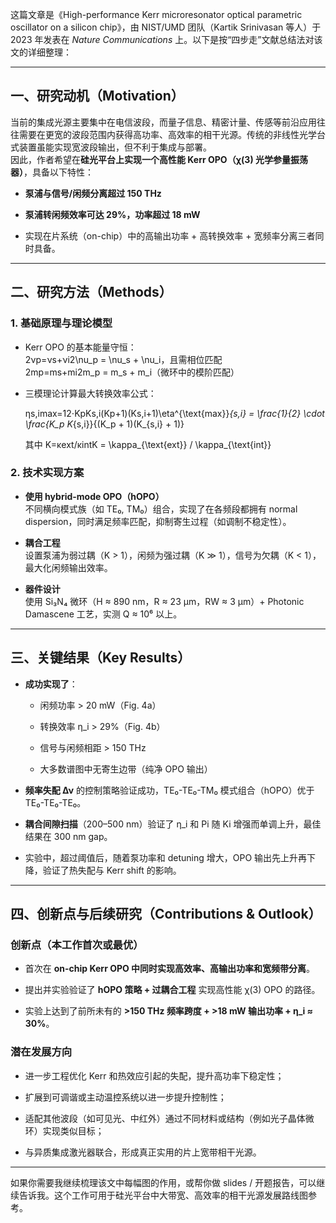 这篇文章是《High-performance Kerr microresonator optical parametric oscillator on a silicon chip》，由 NIST/UMD 团队（Kartik Srinivasan 等人）于 2023 年发表在 _Nature Communications_ 上。以下是按“四步走”文献总结法对该文的详细整理：

---

## 一、研究动机（Motivation）

当前的集成光源主要集中在电信波段，而量子信息、精密计量、传感等前沿应用往往需要在更宽的波段范围内获得高功率、高效率的相干光源。传统的非线性光学台式装置虽能实现宽波段输出，但不利于集成与部署。  
因此，作者希望在**硅光平台上实现一个高性能 Kerr OPO（χ(3) 光学参量振荡器）**，具备以下特性：

- **泵浦与信号/闲频分离超过 150 THz**
    
- **泵浦转闲频效率可达 29%，功率超过 18 mW**
    
- 实现在片系统（on-chip）中的高输出功率 + 高转换效率 + 宽频率分离三者同时具备。
    

---

## 二、研究方法（Methods）

### 1. 基础原理与理论模型

- Kerr OPO 的基本能量守恒：  
    2νp=νs+νi2\nu_p = \nu_s + \nu_i，且需相位匹配  
    2mp=ms+mi2m_p = m_s + m_i（微环中的模阶匹配）
    
- 三模理论计算最大转换效率公式：
    
    ηs,imax=12⋅KpKs,i(Kp+1)(Ks,i+1)\eta^{\text{max}}_{s,i} = \frac{1}{2} \cdot \frac{K_p K_{s,i}}{(K_p + 1)(K_{s,i} + 1)}
    
    其中 K=κext/κintK = \kappa_{\text{ext}} / \kappa_{\text{int}}
    

### 2. 技术实现方案

- **使用 hybrid-mode OPO（hOPO）**  
    不同横向模式族（如 TE₀, TM₀）组合，实现了在各频段都拥有 normal dispersion，同时满足频率匹配，抑制寄生过程（如调制不稳定性）。
    
- **耦合工程**  
    设置泵浦为弱过耦（K > 1），闲频为强过耦（K ≫ 1），信号为欠耦（K < 1），最大化闲频输出效率。
    
- **器件设计**  
    使用 Si₃N₄ 微环（H ≈ 890 nm，R ≈ 23 μm，RW ≈ 3 μm）+ Photonic Damascene 工艺，实测 Q ≈ 10⁶ 以上。
    

---

## 三、关键结果（Key Results）

- **成功实现了**：
    
    - 闲频功率 > 20 mW（Fig. 4a）
        
    - 转换效率 η_i > 29%（Fig. 4b）
        
    - 信号与闲频相距 > 150 THz
        
    - 大多数谱图中无寄生边带（纯净 OPO 输出）
        
- **频率失配 Δν** 的控制策略验证成功，TE₀-TE₀-TM₀ 模式组合（hOPO）优于 TE₀-TE₀-TE₀。
    
- **耦合间隙扫描**（200–500 nm）验证了 η_i 和 Pi 随 Ki 增强而单调上升，最佳结果在 300 nm gap。
    
- 实验中，超过阈值后，随着泵功率和 detuning 增大，OPO 输出先上升再下降，验证了热失配与 Kerr shift 的影响。
    

---

## 四、创新点与后续研究（Contributions & Outlook）

### **创新点（本工作首次或最优）**

- 首次在 **on-chip Kerr OPO 中同时实现高效率、高输出功率和宽频带分离**。
    
- 提出并实验验证了 **hOPO 策略 + 过耦合工程** 实现高性能 χ(3) OPO 的路径。
    
- 实验上达到了前所未有的 **>150 THz 频率跨度 + >18 mW 输出功率 + η_i ≈ 30%**。
    

### **潜在发展方向**

- 进一步工程优化 Kerr 和热效应引起的失配，提升高功率下稳定性；
    
- 扩展到可调谐或主动温控系统以进一步提升控制性；
    
- 适配其他波段（如可见光、中红外）通过不同材料或结构（例如光子晶体微环）实现类似目标；
    
- 与异质集成激光器联合，形成真正实用的片上宽带相干光源。
    

---

如果你需要我继续梳理该文中每幅图的作用，或帮你做 slides / 开题报告，可以继续告诉我。这个工作可用于硅光平台中大带宽、高效率的相干光源发展路线图参考。